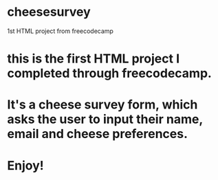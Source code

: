 # cheesesurvey
1st HTML project from freecodecamp
# this is the first HTML project I completed through freecodecamp. 
# It's a cheese survey form, which asks the user to input their name, email and cheese preferences.
# Enjoy!
